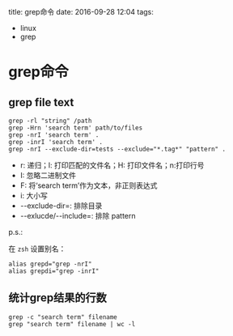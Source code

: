 title: grep命令
date: 2016-09-28 12:04
tags:
- linux
- grep

# grep命令

## grep file text

	grep -rl "string" /path
	grep -Hrn 'search term' path/to/files
	grep -nrI 'search term' .
	grep -inrI 'search term' .
	grep -nrI --exclude-dir=tests --exclude="*.tag*" "pattern" .

* r: 递归；l: 打印匹配的文件名；H: 打印文件名；n:打印行号
* I: 忽略二进制文件
* F: 将‘search term’作为文本，非正则表达式
* i: 大小写
* --exclude-dir=: 排除目录
* --exlucde/--include=: 排除 pattern

p.s.: 

在 `zsh` 设置别名：

	alias grepd="grep -nrI"
	alias grepdi="grep -inrI"

## 统计grep结果的行数

	grep -c "search term" filename
	grep "search term" filename | wc -l
	



	